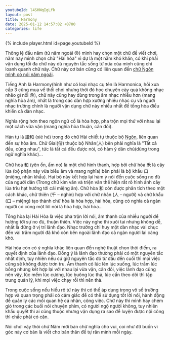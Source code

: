 ```yaml
---
youtubeId: l4SHNqIgLfk
layout: post
title: Harmony
date: 2025-01-12 14:57:02 +0700
categories: life
---
```


{% include player.html id=page.youtubeId %}

Thông lệ đầu năm (từ năm ngoái 😢) mình hay chọn một chữ để viết chơi, năm nay mình chọn chữ "Hài hòa" vì dự là một năm khó khăn, có khi phải vận dụng tối đa chữ này dù nguyên tắc sống từ xưa của mình cũng chỉ loanh quanh chữ này. Chữ này cơ bản cũng có liên quan đến [chữ Ngôn mình có nói năm ngoái](https://github.com/vdchuyen/chuyen-vn/blob/master/_posts/2024-01-04-l%E1%BB%9Di-n%C3%B3i.md).

Tiếng Anh là Harmony(hình như có loại nhạc cụ tên là Harmonica, hồi xưa cấp 3 cũng mua về thổi chơi nhưng thời đó học chuyên cày quá không nhạc nhẽo gì nổi 😢), chữ này cũng hay dùng trong âm nhạc nhiều hơn (mang nghĩa hòa âm), nhất là trong các dàn hợp xướng nhiều nhạc cụ và người nhạc trưởng chính là người vận dụng chữ này nhiều nhất để tổng hòa điều khiển cả dàn nhạc. 

Nghĩa rộng hơn theo ngôn ngữ cổ là hòa hợp, pha trộn mọi thứ với nhau lại một cách vừa vặn (mang nghĩa hòa thuận, cân đối). 

Hán tự là 諧和 (xié hé) trong đó chữ Hài chiết tự thuộc bộ [Ngôn](https://github.com/vdchuyen/chuyen-vn/blob/master/_posts/2024-01-04-l%E1%BB%9Di-n%C3%B3i.md), liên quan đến sự hòa âm. Chữ Giai(偕) thuộc bộ Nhân(人) bên phải nghĩa là "Tất cả đều, cùng nhau", tức là tất cả đều được nói, có hàm ý dân chủ(dùng trong ngữ nghĩa khác)...

Chữ hòa 和 (yên ổn, ấm no) là một chữ hình thanh, hợp bởi chữ hòa 禾 là cây lúa (bộ phận này vừa biểu âm và mang nghĩa) bên phải là bộ khẩu 口 (miệng, nhân khẩu). Hai bộ này kết hợp lại hàm ý nói đến cuộc sống no đủ của người dân (Trong chữ kim văn và triện văn thể hiện rất rõ hình ảnh cây lúa trĩu hạt hướng tới cái miệng ăn). Chữ hòa 和 còn được phân tích theo một cách khác, chữ thiên (千 – nghìn) hợp với chữ nhân (人 – người) và chữ khẩu (口 – miệng) tạo thành chữ hòa là hòa hợp, hài hòa, cũng có nghĩa cả ngàn người có cùng một lời nói là hòa hợp, hài hòa...

Tổng hòa lại Hài Hòa là việc pha trộn lời nói, âm thanh của nhiều người để hướng tới sự no đủ, thuận thiên. Việc này nghe thì xuôi tai nhưng không dễ, nhất là đứng ở vị trí lãnh đạo. Nhạc trưởng chỉ huy một dàn nhạc vài chục đến vài trăm người đã khó còn bên ngoài lãnh đạo cả ngàn người lại càng khó. 

Hài hòa còn có ý nghĩa khác liên quan đến nghệ thuật chọn thời điểm, ra quyết định của lãnh đạo. Đồng ý là lãnh đạo thường phải có một nguyên tắc nhất định, tuy nhiên nếu cứ giữ nguyên tắc đó từ đầu đến cuối thì mọi việc cũng sẽ không được trơn tru. Âm thanh có lúc lên lúc xuống, lúc trầm lúc bổng nhưng kết hợp lại với nhau lại vừa vặn, cân đối, việc lãnh đạo cũng nên vậy, lúc mềm lúc cương, lúc buông lúc thả, lúc cần theo dõi thì tập trung quản lý, khi mọi việc chạy rồi thì nên thả. 

Trong cuộc sống nếu hiểu rõ từ này thì có thể áp dụng trong vô số trường hợp và quan trọng phải có cảm giác để có thể sử dụng tốt lời nói, hành động để quản lý các mối quan hệ cá nhân, công việc. Chữ này thì mình hay chém gió trong các buổi nói chuyện phím, có người ngộ người không, tuy nhiên khẩu quyết thì ai cũng thuộc nhưng vận dụng ra sao để luyện được nội công thì chắc phải có căn. 

Nói chơi vậy thôi chứ Năm mới bàn chữ nghĩa cho vui, coi như đỡ buồn vì góc này cơ bản là viết cho bản thân để tự răn mình mỗi ngày. 

